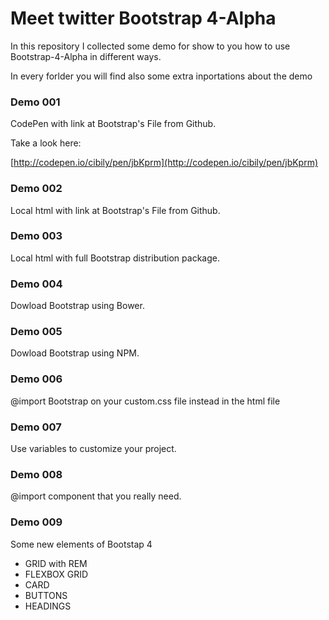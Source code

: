 Meet twitter Bootstrap 4-Alpha
==============================

In this repository I collected some demo for show to you how to use Bootstrap-4-Alpha in different ways.

In every forlder you will find also some extra inportations about the demo



### Demo 001

CodePen with link at Bootstrap's File from Github.

Take a look here: 

[http://codepen.io/cibily/pen/jbKprm](http://codepen.io/cibily/pen/jbKprm)

### Demo 002

Local html with link at Bootstrap's File from Github.

### Demo 003

Local html with full Bootstrap distribution package.

### Demo 004

Dowload Bootstrap using Bower.


### Demo 005

Dowload Bootstrap using NPM.


### Demo 006

@import Bootstrap on your custom.css file instead in the html file


### Demo 007

Use variables to customize your project.

### Demo 008

@import component that you really need.

### Demo 009

Some new elements of Bootstap 4

* GRID with REM
* FLEXBOX GRID
* CARD
* BUTTONS	
* HEADINGS
